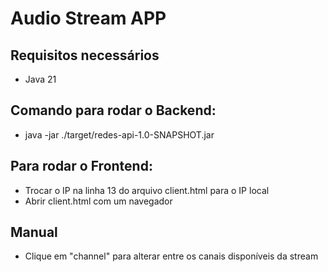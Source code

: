 # Audio Stream APP

## Requisitos necessários
- Java 21

## Comando para rodar o Backend:
- java -jar ./target/redes-api-1.0-SNAPSHOT.jar

## Para rodar o Frontend:
- Trocar o IP na linha 13 do arquivo client.html para o IP local
- Abrir client.html com um navegador

## Manual
- Clique em "channel" para alterar entre os canais disponíveis da stream
